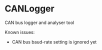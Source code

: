# CANLogger
CAN bus logger and analyser tool

Known issues:
- CAN bus baud-rate setting is ignored yet

